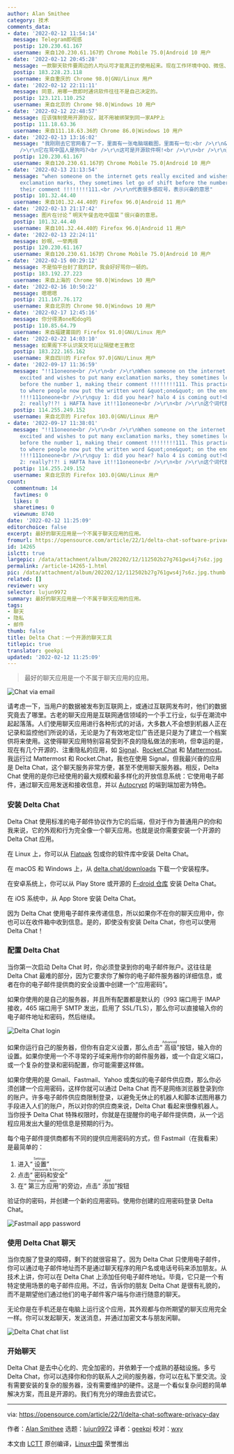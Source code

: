 ```yaml
---
author: Alan Smithee
category: 技术
comments_data:
- date: '2022-02-12 11:54:14'
  message: Telegram即视感
  postip: 120.230.61.167
  username: 来自120.230.61.167的 Chrome Mobile 75.0|Android 10 用户
- date: '2022-02-12 20:45:28'
  message: 一款聊天软件要周边的人均认可才能真正的使用起来。现在工作环境中QQ、微信、钉钉各种已经非常让人头疼了。如果能有一个整合平台就NB了。
  postip: 183.228.23.118
  username: 来自重庆的 Chrome 98.0|GNU/Linux 用户
- date: '2022-02-12 22:11:11'
  message: 同意，用哪一款即时通讯软件往往不是自己决定的。
  postip: 123.121.110.252
  username: 来自北京的 Chrome 98.0|Windows 10 用户
- date: '2022-02-12 22:48:57'
  message: 应该强制使用开源协议，就不用被绑架到同一家APP上
  postip: 111.18.63.36
  username: 来自111.18.63.36的 Chrome 86.0|Windows 10 用户
- date: '2022-02-13 13:16:02'
  message: "我刚刚去它官网看了一下，里面有一张电脑端截图，里面有一句:<br />\r\n&quot;Chinese!!!11oneone&quot;<br
    />\r\n它在骂中国人是狗吗?<br />\r\n这可是开源软件啊!<br />\r\n<br />\r\n建议Linux中国发一篇文章好好讽刺它一番。(网页我已保存)"
  postip: 120.230.61.167
  username: 来自120.230.61.167的 Chrome Mobile 75.0|Android 10 用户
- date: '2022-02-13 21:13:54'
  message: "when someone on the internet gets really excited and wishes to put many
    exclamation marks, they sometimes let go of shift before the number 1, making
    their comment !!!!!!!!111.<br />\r\n代表很多感叹号，表示兴奋的意思"
  postip: 101.32.44.40
  username: 来自101.32.44.40的 Firefox 96.0|Android 11 用户
- date: '2022-02-13 21:17:42'
  message: 图片在讨论＂明天午餐去吃中国菜＂很兴奋的意思。
  postip: 101.32.44.40
  username: 来自101.32.44.40的 Firefox 96.0|Android 11 用户
- date: '2022-02-13 22:24:11'
  message: 妙啊，一举两得
  postip: 120.230.61.167
  username: 来自120.230.61.167的 Chrome Mobile 75.0|Android 10 用户
- date: '2022-02-15 00:29:12'
  message: 不是怕平台封了我的IP，我会好好骂你一顿的。
  postip: 183.192.27.223
  username: 来自上海的 Chrome 98.0|Windows 10 用户
- date: '2022-02-16 10:50:22'
  message: 嗯嗯嗯
  postip: 211.167.76.172
  username: 来自北京的 Chrome 98.0|Windows 10 用户
- date: '2022-02-17 12:45:16'
  message: 你分得清one和dog吗
  postip: 110.85.64.79
  username: 来自福建莆田的 Firefox 91.0|GNU/Linux 用户
- date: '2022-02-22 14:03:10'
  message: 如果阁下不认识英文可以让隔壁老王教您
  postip: 183.222.165.162
  username: 来自四川的 Firefox 97.0|GNU/Linux 用户
- date: '2022-09-17 11:36:59'
  message: "!!11oneone<br />\r\n<br />\r\nWhen someone on the internet gets really
    excited and wishes to put many exclamation marks, they sometimes let go of shift
    before the number 1, making their comment !!!!!!!!111. This practice has evolved
    to where people now put the written word &quot;one&quot; on the end creating this:
    !!!!111oneone<br />\r\nguy 1: did you hear? halo 4 is coming out!<br />\r\nguy
    2: really?!?! i HAFTA have it!!11oneone<br />\r\n<br />\r\n这个词代表激动之心溢于言表！他们是聊天问去哪吃饭，一个说想吃中餐，很兴奋。"
  postip: 114.255.249.152
  username: 来自北京的 Firefox 103.0|GNU/Linux 用户
- date: '2022-09-17 11:38:01'
  message: "!!11oneone<br />\r\n<br />\r\nWhen someone on the internet gets really
    excited and wishes to put many exclamation marks, they sometimes let go of shift
    before the number 1, making their comment !!!!!!!!111. This practice has evolved
    to where people now put the written word &quot;one&quot; on the end creating this:
    !!!!111oneone<br />\r\nguy 1: did you hear? halo 4 is coming out!<br />\r\nguy
    2: really?!?! i HAFTA have it!!11oneone<br />\r\n<br />\r\n这个词代表激动之心溢于言表！他们是聊天问去哪吃饭，一个说想吃中餐，很兴奋。"
  postip: 114.255.249.152
  username: 来自北京的 Firefox 103.0|GNU/Linux 用户
count:
  commentnum: 14
  favtimes: 0
  likes: 0
  sharetimes: 0
  viewnum: 8740
date: '2022-02-12 11:25:09'
editorchoice: false
excerpt: 最好的聊天应用是一个不属于聊天应用的应用。
fromurl: https://opensource.com/article/22/1/delta-chat-software-privacy-day
id: 14265
islctt: true
largepic: /data/attachment/album/202202/12/112502b27g761gws4j7s6z.jpg
permalink: /article-14265-1.html
pic: /data/attachment/album/202202/12/112502b27g761gws4j7s6z.jpg.thumb.jpg
related: []
reviewer: wxy
selector: lujun9972
summary: 最好的聊天应用是一个不属于聊天应用的应用。
tags:
- 聊天
- 隐私
- 邮件
thumb: false
title: Delta Chat：一个开源的聊天工具
titlepic: true
translator: geekpi
updated: '2022-02-12 11:25:09'
---
```



> 
> 最好的聊天应用是一个不属于聊天应用的应用。
> 
> 
> 


![](/data/attachment/album/202202/12/112502b27g761gws4j7s6z.jpg "Chat via email")


请考虑一下，当用户的数据被发布到互联网上，或通过互联网发布时，他们的数据究竟去了哪里。古老的聊天应用是互联网通信领域的一个手工行业，似乎在潮流中起起落落。人们使用聊天应用进行各种形式的对话，大多数人不会想到机器人正在记录和监控他们所说的话，无论是为了有效地定位广告还是只是为了建立一个档案供将来使用。这使得聊天应用特别容易受到不良的隐私做法的影响，但幸运的是，现在有几个开源的、注重隐私的应用，如 [Signal](https://opensource.com/article/21/9/alternatives-zoom#signal)、[Rocket.Chat](https://opensource.com/article/22/1/rocketchat-open-source-communications-platform-puts-data-privacy-first) 和 [Mattermost](https://opensource.com/education/16/3/mattermost-open-source-chat)。我运行过 Mattermost 和 Rocket.Chat，我也在使用 Signal，但我最兴奋的应用是 Delta Chat，这个聊天服务非常方便，甚至不使用聊天服务器。相反，Delta Chat 使用的是你已经使用的最大规模和最多样化的开放信息系统：它使用电子邮件，通过聊天应用发送和接收信息，并以 [Autocrypt](https://autocrypt.org/) 的端到端加密为特色。


### 安装 Delta Chat


Delta Chat 使用标准的电子邮件协议作为它的后端，但对于作为普通用户的你和我来说，它的外观和行为完全像一个聊天应用。也就是说你需要安装一个开源的 Delta Chat 应用。


在 Linux 上，你可以从 [Flatpak](https://opensource.com/article/21/11/install-flatpak-linux) 包或你的软件库中安装 Delta Chat。


在 macOS 和 Windows 上，从 [delta.chat/downloads](https://delta.chat/en/download) 下载一个安装程序。


在安卓系统上，你可以从 Play Store 或开源的 [F-droid 仓库](https://f-droid.org/app/com.b44t.messenger) 安装 Delta Chat。


在 iOS 系统中，从 App Store 安装 Delta Chat。


因为 Delta Chat 使用电子邮件来传递信息，所以如果你不在你的聊天应用中，你也可以在收件箱中收到信息。是的，即使没有安装 Delta Chat，你也可以使用 Delta Chat！


### 配置 Delta Chat


当你第一次启动 Delta Chat 时，你必须登录到你的电子邮件账户。这往往是 Delta Chat 最难的部分，因为它要求你了解你的电子邮件服务器的详细信息，或者在你的电子邮件提供商的安全设置中创建一个“应用密码”。


如果你使用的是自己的服务器，并且所有配置都是默认的（993 端口用于 IMAP 接收，465 端口用于 SMTP 发出，启用了 SSL/TLS），那么你可以直接输入你的电子邮件地址和密码，然后继续。


![Delta Chat login](/data/attachment/album/202202/12/112511ee2uz5x2ze9eblgu.jpg "Delta Chat login")


如果你运行自己的服务器，但你有自定义设置，那么点击“<ruby> 高级 <rt>  Advanced </rt></ruby>”按钮，输入你的设置。如果你使用一个不寻常的子域来用作你的邮件服务器，或一个自定义端口，或一个复杂的登录和密码配置，你可能需要这样做。


如果你使用的是 Gmail、Fastmail、Yahoo 或类似的电子邮件供应商，那么你必须创建一个应用密码，这样你就可以通过 Delta Chat 而不是网络浏览器登录到你的账户。许多电子邮件供应商限制登录，以避免无休止的机器人和脚本试图用暴力手段进入人们的账户，所以对你的供应商来说，Delta Chat 看起来很像机器人。当你授予 Delta Chat 特殊权限时，你就是在提醒你的电子邮件提供商，从一个远程应用发出大量的短信息是预期的行为。


每个电子邮件提供商都有不同的提供应用密码的方式，但 Fastmail（在我看来）是最简单的：


1. 进入“<ruby> 设置 <rt>  Settings </rt></ruby>”
2. 点击“<ruby> 密码和安全 <rt>  Passwords &amp; Security </rt></ruby>”
3. 在“<ruby> 第三方应用 <rt>  Third-party apps </rt></ruby>”的旁边，点击“<ruby> 添加 <rt>  Add </rt></ruby>”按钮


验证你的密码，并创建一个新的应用密码。使用你创建的应用密码登录 Delta Chat。


![Fastmail app password](/data/attachment/album/202202/12/112511ml7ii0mmmi5hij9i.jpg "Fastmail app password")


### 使用 Delta Chat 聊天


当你克服了登录的障碍，剩下的就很容易了。因为 Delta Chat 只使用电子邮件，你可以通过电子邮件地址而不是通过聊天程序的用户名或电话号码来添加朋友。从技术上讲，你可以在 Delta Chat 上添加任何电子邮件地址。毕竟，它只是一个有特定使用场景的电子邮件应用。不过，告诉你的朋友 Delta Chat 是很有礼貌的，而不是期望他们通过他们的电子邮件客户端与你进行随意的聊天。


无论你是在手机还是在电脑上运行这个应用，其外观都与你所期望的聊天应用完全一样。你可以发起聊天，发送消息，并通过加密文本与朋友闲聊。


![Delta Chat chat list](/data/attachment/album/202202/12/112512n9qj4lj6er6cpgeg.png "Delta Chat chat list")


### 开始聊天


Delta Chat 是去中心化的、完全加密的，并依赖于一个成熟的基础设施。多亏 Delta Chat，你可以选择你和你的联系人之间的服务器，你可以在私下里交流。没有需要安装的复杂的服务器，没有需要维护的硬件。这是一个看似复杂问题的简单解决方案，而且是开源的。我们有充分的理由去尝试它。




---


via: <https://opensource.com/article/22/1/delta-chat-software-privacy-day>


作者：[Alan Smithee](https://opensource.com/users/alansmithee) 选题：[lujun9972](https://github.com/lujun9972) 译者：[geekpi](https://github.com/geekpi) 校对：[wxy](https://github.com/wxy)


本文由 [LCTT](https://github.com/LCTT/TranslateProject) 原创编译，[Linux中国](https://linux.cn/) 荣誉推出